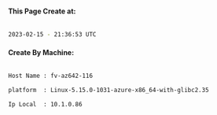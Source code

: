 
   
#### This Page Create at:

```bash

2023-02-15 - 21:36:53 UTC

```

#### Create By Machine:

```bash

Host Name : fv-az642-116

platform  : Linux-5.15.0-1031-azure-x86_64-with-glibc2.35

Ip Local  : 10.1.0.86

```

